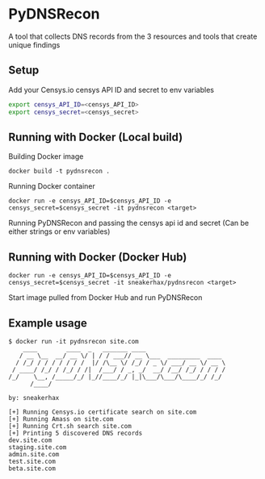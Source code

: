 # PyDNSRecon

A tool that collects DNS records from the 3 resources and tools that create unique findings

## Setup

Add your Censys.io censys API ID and secret to env variables

```bash
export censys_API_ID=<censys_API_ID>
export censys_secret=<censys_secret>
```

## Running with Docker (Local build)

Building Docker image

```
docker build -t pydnsrecon .
```

Running Docker container

```
docker run -e censys_API_ID=$censys_API_ID -e censys_secret=$censys_secret -it pydnsrecon <target>
```

Running PyDNSRecon and passing the censys api id and secret (Can be either strings or env variables)

## Running with Docker (Docker Hub)

```
docker run -e censys_API_ID=$censys_API_ID -e censys_secret=$censys_secret -it sneakerhax/pydnsrecon <target>
```

Start image pulled from Docker Hub and run PyDNSRecon

## Example usage

```
$ docker run -it pydnsrecon site.com
    ____        ____  _   _______ ____
   / __ \__  __/ __ \/ | / / ___// __ \___  _________  ____
  / /_/ / / / / / / /  |/ /\__ \/ /_/ / _ \/ ___/ __ \/ __ \
 / ____/ /_/ / /_/ / /|  /___/ / _, _/  __/ /__/ /_/ / / / /
/_/    \__, /_____/_/ |_//____/_/ |_|\___/\___/\____/_/ /_/
      /____/

by: sneakerhax

[+] Running Censys.io certificate search on site.com
[+] Running Amass on site.com
[+] Running Crt.sh search site.com
[+] Printing 5 discovered DNS records
dev.site.com
staging.site.com
admin.site.com
test.site.com
beta.site.com
```
